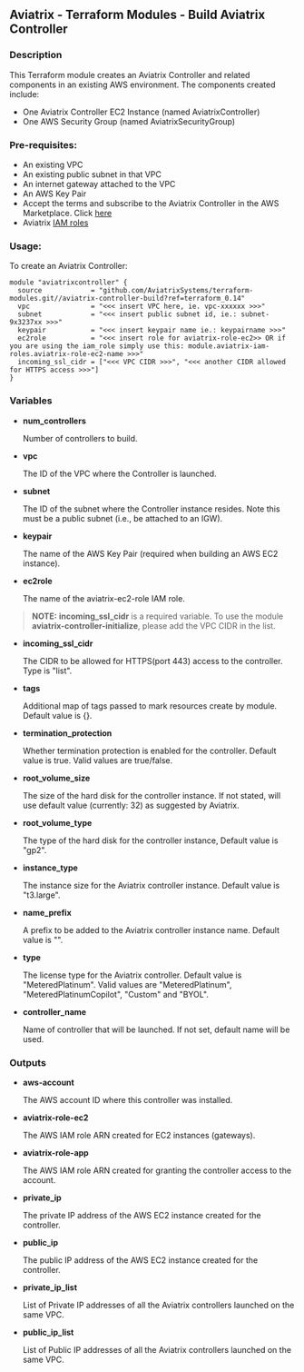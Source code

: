 ## Aviatrix - Terraform Modules - Build Aviatrix Controller

### Description
This Terraform module creates an Aviatrix Controller and related components in an existing AWS environment. The
components created include:

* One Aviatrix Controller EC2 Instance (named AviatrixController)
* One AWS Security Group (named AviatrixSecurityGroup)

### Pre-requisites:

* An existing VPC
* An existing public subnet in that VPC
* An internet gateway attached to the VPC
* An AWS Key Pair
* Accept the terms and subscribe to the Aviatrix Controller in the AWS Marketplace.
Click [here](https://aws.amazon.com/marketplace/pp?sku=zemc6exdso42eps9ki88l9za)
* Aviatrix [IAM roles](../aviatrix-controller-iam-roles/)

### Usage:

To create an Aviatrix Controller:

```
module "aviatrixcontroller" {
  source            = "github.com/AviatrixSystems/terraform-modules.git//aviatrix-controller-build?ref=terraform_0.14"
  vpc               = "<<< insert VPC here, ie. vpc-xxxxxx >>>"
  subnet            = "<<< insert public subnet id, ie.: subnet-9x3237xx >>>"
  keypair           = "<<< insert keypair name ie.: keypairname >>>"
  ec2role           = "<<< insert role for aviatrix-role-ec2>> OR if you are using the iam_role simply use this: module.aviatrix-iam-roles.aviatrix-role-ec2-name >>>"
  incoming_ssl_cidr = ["<<< VPC CIDR >>>", "<<< another CIDR allowed for HTTPS access >>>"]
}
```

### Variables

- **num_controllers**

  Number of controllers to build.
  
- **vpc**

  The ID of the VPC where the Controller is launched.
  
- **subnet**

  The ID of the subnet where the Controller instance resides. Note this must be a public subnet (i.e., be attached to an IGW).

- **keypair**

  The name of the AWS Key Pair (required when building an AWS EC2 instance).
  
- **ec2role**

  The name of the aviatrix-ec2-role IAM role.

> **NOTE:** **incoming_ssl_cidr** is a required variable. To use the module **aviatrix-controller-initialize**, please add the VPC CIDR in the list.

- **incoming_ssl_cidr**

  The CIDR to be allowed for HTTPS(port 443) access to the controller. Type is "list".

- **tags** 

  Additional map of tags passed to mark resources create by module. Default value is {}.
  
- **termination_protection**

  Whether termination protection is enabled for the controller. Default value is true. Valid values are true/false.
  
- **root_volume_size**
  
  The size of the hard disk for the controller instance. If not stated, will use default value (currently: 32) as suggested by Aviatrix.

- **root_volume_type**
  
  The type of the hard disk for the controller instance, Default value is "gp2".

- **instance_type**

  The instance size for the Aviatrix controller instance. Default value is "t3.large".

- **name_prefix**

  A prefix to be added to the Aviatrix controller instance name. Default value is "".

- **type**

  The license type for the Aviatrix controller. Default value is "MeteredPlatinum". Valid values are "MeteredPlatinum", "MeteredPlatinumCopilot", "Custom" and "BYOL".
  
- **controller_name**
  
  Name of controller that will be launched. If not set, default name will be used.
  
  
### Outputs

- **aws-account**

  The AWS account ID where this controller was installed.

- **aviatrix-role-ec2**

  The AWS IAM role ARN created for EC2 instances (gateways).

- **aviatrix-role-app**

  The AWS IAM role ARN created for granting the controller access to the account.

- **private_ip**

  The private IP address of the AWS EC2 instance created for the controller.

- **public_ip**

  The public IP address of the AWS EC2 instance created for the controller.

- **private_ip_list**
  
  List of Private IP addresses of all the Aviatrix controllers launched on the same VPC.

- **public_ip_list**
  
  List of Public IP addresses of all the Aviatrix controllers launched on the same VPC.